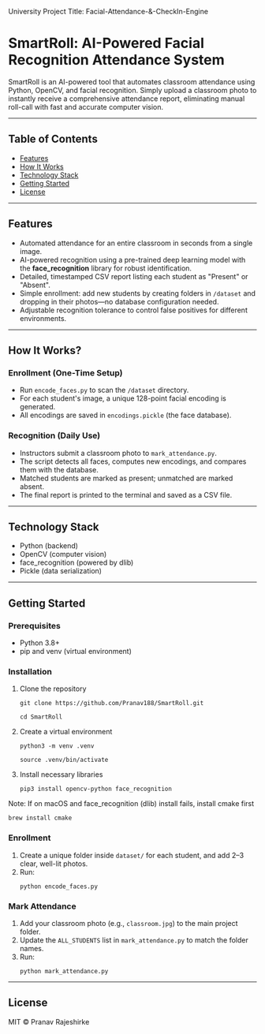University Project Title: Facial-Attendance-&-CheckIn-Engine

# SmartRoll: AI-Powered Facial Recognition Attendance System

SmartRoll is an AI-powered tool that automates classroom attendance using Python, OpenCV, and facial recognition. Simply upload a classroom photo to instantly receive a comprehensive attendance report, eliminating manual roll-call with fast and accurate computer vision.

---

## Table of Contents

- [Features](#features)
- [How It Works](#how-it-works)
- [Technology Stack](#technology-stack)
- [Getting Started](#getting-started)
- [License](#license)

---

## Features

- Automated attendance for an entire classroom in seconds from a single image.
- AI-powered recognition using a pre-trained deep learning model with the **face_recognition** library for robust identification.
- Detailed, timestamped CSV report listing each student as "Present" or "Absent".
- Simple enrollment: add new students by creating folders in `/dataset` and dropping in their photos—no database configuration needed.
- Adjustable recognition tolerance to control false positives for different environments.

---

## How It Works?

### Enrollment (One-Time Setup)
- Run `encode_faces.py` to scan the `/dataset` directory.
- For each student's image, a unique 128-point facial encoding is generated.
- All encodings are saved in `encodings.pickle` (the face database).

### Recognition (Daily Use)
- Instructors submit a classroom photo to `mark_attendance.py`.
- The script detects all faces, computes new encodings, and compares them with the database.
- Matched students are marked as present; unmatched are marked absent.
- The final report is printed to the terminal and saved as a CSV file.

---

## Technology Stack

- Python (backend)
- OpenCV (computer vision)
- face_recognition (powered by dlib)
- Pickle (data serialization)

---

## Getting Started

### Prerequisites

- Python 3.8+
- pip and venv (virtual environment)

### Installation

1. Clone the repository
   
   `git clone https://github.com/Pranav188/SmartRoll.git`
   
   `cd SmartRoll`

2. Create a virtual environment
   
   `python3 -m venv .venv`
   
   `source .venv/bin/activate`


4. Install necessary libraries
   
   `pip3 install opencv-python face_recognition`

Note: If on macOS and face_recognition (dlib) install fails, install cmake first

`brew install cmake`


### Enrollment

1. Create a unique folder inside `dataset/` for each student, and add 2–3 clear, well-lit photos.
2. Run:
    ```
    python encode_faces.py
    ```

### Mark Attendance

1. Add your classroom photo (e.g., `classroom.jpg`) to the main project folder.
2. Update the `ALL_STUDENTS` list in `mark_attendance.py` to match the folder names.
3. Run:
    ```
    python mark_attendance.py
    ```

---

## License

MIT © Pranav Rajeshirke

